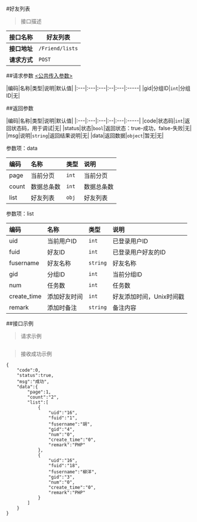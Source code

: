 #好友列表

>接口描述

| 接口名称 | 好友列表 |
|----------|--------|
|**接口地址**|```/Friend/lists```|
|**请求方式**|```POST```|

##请求参数
[<公共传入参数>](../README.md)  

|编码|名称|类型|说明|默认值|
|:---|:---|:---|:--|:---|:-----|
|gid|分组ID|```int```|分组ID|无|

##返回参数

|编码|名称|类型|说明|默认值|
|:---|:---|:---|:--|:---|:-----|
|code|状态码|```int```|返回状态码，用于调试|无|
|status|状态|```bool```|返回状态：true-成功，false-失败|无|
|msg|说明|```string```|返回结果说明|无|
|data|返回数据|```object```|暂无|无|

参数项：data

|编码 |名称|类型|说明|
|:----|:---|:---|:---|
|page|当前分页|```int```|当前分页|
|count|数据总条数|```int```|数据总条数|
|list|好友列表|```obj```|好友列表|

参数项：list

|编码 |名称|类型|说明|
|:----|:---|:---|:---|
|uid|当前用户ID|```int```|已登录用户ID|
|fuid|好友ID|```int```|已登录用户好友的ID|
|fusername|好友名称|```string```|好友名称|
|gid|分组ID|```int```|当前分组ID|
|num|任务数|```int```|任务数|
|create_time|添加好友时间|```int```|好友添加时间，Unix时间戳|
|remark|添加时备注|```string```|备注内容|

##接口示例

>请求示例

```

```

>接收成功示例

```
{
    "code":0,
    "status":true,
    "msg":"成功",
    "data":{
        "page":1,
        "count":"2",
        "list":[
            {
                "uid":"16",
                "fuid":"1",
                "fusername":"胡",
                "gid":"4",
                "num":"0",
                "create_time":"0",
                "remark":"PHP"
            },
            {
                "uid":"16",
                "fuid":"18",
                "fusername":"柳洋",
                "gid":"3",
                "num":"0",
                "create_time":"0",
                "remark":"PHP"
            }
        ]
    }
}
```